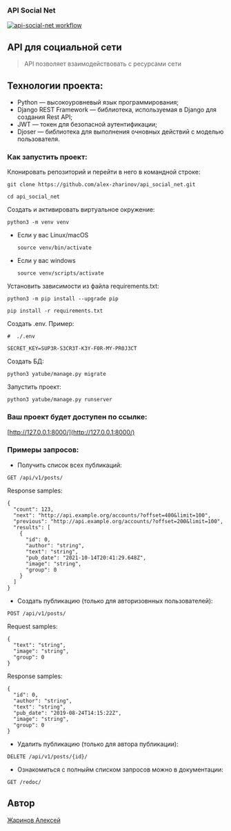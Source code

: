 ### API Social Net

[![api-social-net workflow](https://github.com/alex-zharinov/api_social_net/actions/workflows/main.yml/badge.svg)](https://github.com/alex-zharinov/api_social_net/actions/workflows/main.yml)

## API для социальной сети
> API позволяет взаимодействовать с ресурсами сети

## Технологии проекта:
- Python — высокоуровневый язык программирования;
- Django REST Framework — библиотека, используемая в Django для создания Rest API;
- JWT — токен для безопасной аyтентификации;
- Djoser — библиотека для выполнения очновных действий с моделью пользователя.

### Как запустить проект:
Клонировать репозиторий и перейти в него в командной строке:
```
git clone https://github.com/alex-zharinov/api_social_net.git
```
```
cd api_social_net
```
Cоздать и активировать виртуальное окружение:
```
python3 -m venv venv
```
* Если у вас Linux/macOS
    ```
    source venv/bin/activate
    ```
* Если у вас windows
    ```
    source venv/scripts/activate
    ```
Установить зависимости из файла requirements.txt:
```
python3 -m pip install --upgrade pip
```
```
pip install -r requirements.txt
```
Создать .env. Пример:
```
#  ./.env

SECRET_KEY=SUP3R-S3CR3T-K3Y-F0R-MY-PR0J3CT
```
Создать БД:
```
python3 yatube/manage.py migrate
```
Запустить проект:
```
python3 yatube/manage.py runserver
```

### Ваш проект будет доступен по ссылке:
[http://127.0.0.1:8000/](http://127.0.0.1:8000/)

### Примеры запросов:
- Получить список всех публикаций:
```
GET /api/v1/posts/
```
Response samples:
```
{
  "count": 123,
  "next": "http://api.example.org/accounts/?offset=400&limit=100",
  "previous": "http://api.example.org/accounts/?offset=200&limit=100",
  "results": [
    {
      "id": 0,
      "author": "string",
      "text": "string",
      "pub_date": "2021-10-14T20:41:29.648Z",
      "image": "string",
      "group": 0
    }
  ]
}
```
- Создать публикацию (только для авторизовнных пользователей):
```
POST /api/v1/posts/
```
Request samples:
```
{
  "text": "string",
  "image": "string",
  "group": 0
}
```
Response samples:
```
{
  "id": 0,
  "author": "string",
  "text": "string",
  "pub_date": "2019-08-24T14:15:22Z",
  "image": "string",
  "group": 0
}
```
- Удалить публикацию (только для автора публикации):
```
DELETE /api/v1/posts/{id}/
```
- Ознакомиться с полныйм списком запросов можно в документации:
```
GET /redoc/
```

## Автор
[Жаринов Алексей](https://github.com/alex-zharinov)
